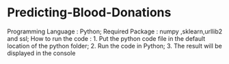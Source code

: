 # Predicting-Blood-Donations
Programming Language : Python; Required Package : numpy ,sklearn,urllib2 and ssl;    How to run the code :  1. Put the python code file in the default location of the python folder; 2. Run the code in Python; 3. The result will be displayed in the console
